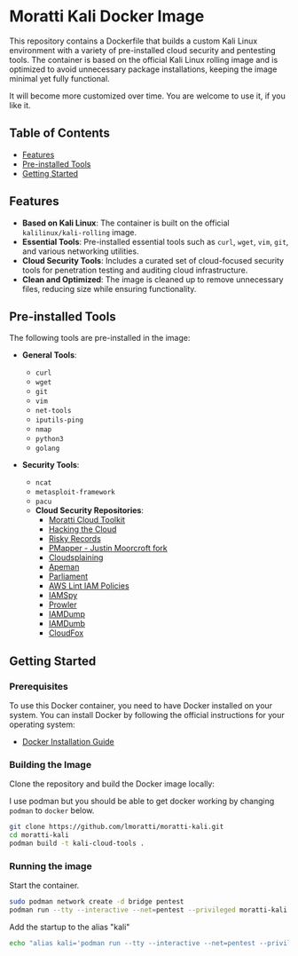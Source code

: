# Moratti Kali Docker Image

This repository contains a Dockerfile that builds a custom Kali Linux environment with a variety of pre-installed cloud security and pentesting tools. The container is based on the official Kali Linux rolling image and is optimized to avoid unnecessary package installations, keeping the image minimal yet fully functional. 

It will become more customized over time. You are welcome to use it, if you like it.

## Table of Contents

- [Features](#features)
- [Pre-installed Tools](#pre-installed-tools)
- [Getting Started](#getting-started)


## Features

- **Based on Kali Linux**: The container is built on the official `kalilinux/kali-rolling` image.
- **Essential Tools**: Pre-installed essential tools such as `curl`, `wget`, `vim`, `git`, and various networking utilities.
- **Cloud Security Tools**: Includes a curated set of cloud-focused security tools for penetration testing and auditing cloud infrastructure.
- **Clean and Optimized**: The image is cleaned up to remove unnecessary files, reducing size while ensuring functionality.

## Pre-installed Tools

The following tools are pre-installed in the image:

- **General Tools**:
  - `curl`
  - `wget`
  - `git`
  - `vim`
  - `net-tools`
  - `iputils-ping`
  - `nmap`
  - `python3`
  - `golang`
  
- **Security Tools**:
  - `ncat`
  - `metasploit-framework`
  - `pacu`
  - **Cloud Security Repositories**:
    - [Moratti Cloud Toolkit](https://github.com/lmoratti/moratti-cloud-toolkit)
    - [Hacking the Cloud](https://github.com/Hacking-the-Cloud/hackingthe.cloud)
    - [Risky Records](https://github.com/lmoratti/risky-records)
    - [PMapper - Justin Moorcroft fork](https://github.com/Fennerr/PMapper)
    - [Cloudsplaining](https://github.com/salesforce/cloudsplaining)
    - [Apeman](https://github.com/hotnops/apeman)
    - [Parliament](https://github.com/duo-labs/parliament)
    - [AWS Lint IAM Policies](https://github.com/welldone-cloud/aws-lint-iam-policies)
    - [IAMSpy](https://github.com/WithSecureLabs/IAMSpy)
    - [Prowler](https://github.com/prowler-cloud/prowler)
    - [IAMDump](https://github.com/claranet/iamdump)
    - [IAMDumb](https://github.com/lmoratti/iamdumb)
    - [CloudFox](https://github.com/BishopFox/cloudfox)

## Getting Started

### Prerequisites

To use this Docker container, you need to have Docker installed on your system. You can install Docker by following the official instructions for your operating system:

- [Docker Installation Guide](https://docs.docker.com/get-docker/)

### Building the Image

Clone the repository and build the Docker image locally:

I use podman but you should be able to get docker working by changing `podman` to `docker` below.
```bash
git clone https://github.com/lmoratti/moratti-kali.git
cd moratti-kali
podman build -t kali-cloud-tools .
```


### Running the image

Start the container.
```bash
sudo podman network create -d bridge pentest
podman run --tty --interactive --net=pentest --privileged moratti-kali
```
Add the startup to the alias "kali"
```bash
echo "alias kali='podman run --tty --interactive --net=pentest --privileged moratti-kali'" >> ~/.zshrc
```
